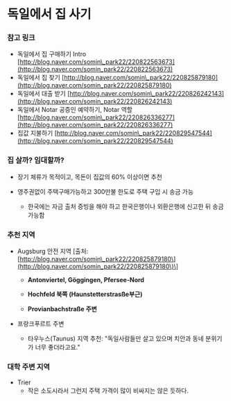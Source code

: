 # 독일에서 집 사기

### 참고 링크

* 독일에서 집 구매하기 Intro [http://blog.naver.com/somin\_park22/220822563673](http://blog.naver.com/somin_park22/220822563673)
* 독일에서 집 찾기 [http://blog.naver.com/somin\_park22/220825879180](http://blog.naver.com/somin_park22/220825879180)
* 독일에서 대출 받기 [http://blog.naver.com/somin\_park22/220826242143](http://blog.naver.com/somin_park22/220826242143)
* 독일에서 Notar 공증인 예약하기, Notar 역할 [http://blog.naver.com/somin\_park22/220826336277](http://blog.naver.com/somin_park22/220826336277)
* 집값 지불하기 [http://blog.naver.com/somin\_park22/220829547544](http://blog.naver.com/somin_park22/220829547544)

### 집 살까? 임대할까?

* 장기 체류가 목적이고, 목돈이 집값의 60% 이상이면 추천

* 영주권없이 주택구매가능하고 300만불 한도로 주택 구입 시 송금 가능

  * 한국에는 자금 출처 증빙을 해야 하고 한국은행이나 외환은행에 신고한 뒤 송금 가능함

### 추천 지역

* Augsburg 안전 지역 \[출처: [http://blog.naver.com/somin\_park22/220825879180\](http://blog.naver.com/somin_park22/220825879180\)\]

  * **Antonviertel, Göggingen, Pfersee-Nord**

  * **Hochfeld 북쪽 \(Haunstetterstrasße부근\)**

  * **Provianbachstraße 주변**

* 프랑크푸르트 주변

  * 타우누스\(Taunus\) 지역 추천: "독일사람들만 살고 있으며 치안과 동네 분위기가 너무 좋더라고요."

### 대학 주변 지역

* Trier
  * 작은 소도시라서 그런지 주택 가격이 많이 비싸지는 않은 듯하다. 

### 



